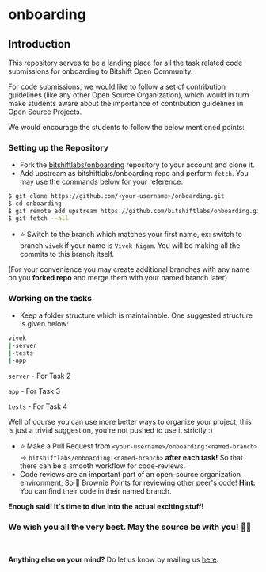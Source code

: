 # onboarding

## Introduction
This repository serves to be a landing place for all the task related code submissions for onboarding to Bitshift Open Community. 

For code submissions, we would like to follow a set of contribution guidelines (like any other Open Source Organization), which would in turn make students aware about the importance of contribution guidelines in Open Source Projects.

We would encourage the students to follow the below mentioned points:

### Setting up the Repository
- Fork the [bitshiftlabs/onboarding](https://github.com/bitshiftlabs/onboarding) repository to your account and clone it. 
- Add upstream as bitshiftlabs/onboarding repo and perform `fetch`. You may use the commands below for your reference.

```bash
$ git clone https://github.com/<your-username>/onboarding.git
$ cd onboarding
$ git remote add upstream https://github.com/bitshiftlabs/onboarding.git
$ git fetch --all
```

- ⭐ Switch to the branch which matches your first name, ex: switch to branch `vivek` if your name is `Vivek Nigam`. You will be making all the commits to this branch itself.

(For your convenience you may create additional branches with any name on you **forked repo** and merge them with your named branch later)

### Working on the tasks
- Keep a folder structure which is maintainable. One suggested structure is given below:

```bash
vivek
|-server
|-tests
|-app
```

`server` - For Task 2

`app` - For Task 3

`tests` - For Task 4

Well of course you can use more better ways to organize your project, this is just a trivial suggestion, you're not pushed to use it strictly :) 

- ⭐ Make a Pull Request from `<your-username>/onboarding:<named-branch>` → `bitshiftlabs/onboarding:<named-branch>` **after each task!** So that there can be a smooth workflow for code-reviews.
- Code reviews are an important part of an open-source organization environment, So
🥮 Brownie Points for reviewing other peer's code! **Hint:** You can find their code in their named branch.


**Enough said! It's time to dive into the actual exciting stuff!** 
### We wish you all the very best. May the source be with you! 🙌🏻 

&nbsp;&nbsp;

**Anything else on your mind?** Do let us know by mailing us [here](mailto:viveknigam.nigam3@gmail.com).

